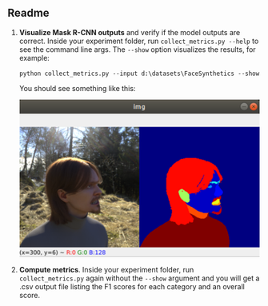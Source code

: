 ## Readme

1. **Visualize Mask R-CNN outputs** and verify if the model outputs are correct. Inside your experiment
folder, run `collect_metrics.py --help` to see the command line args. The `--show` option visualizes
the results, for example:
    ```
    python collect_metrics.py --input d:\datasets\FaceSynthetics --show
    ```
    You should see something like this:

    ![screenshot](screenshot.png)

1. **Compute metrics**. Inside your experiment folder, run `collect_metrics.py` again without the
`--show` argument and you will get a .csv output file listing the F1 scores for each category and an
overall score.

